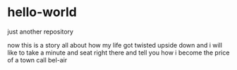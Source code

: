 # hello-world
just another repository

now this is a story all about how my life got twisted upside down
and i will like to take a minute and seat right there and tell you how i become the price of a town call bel-air
